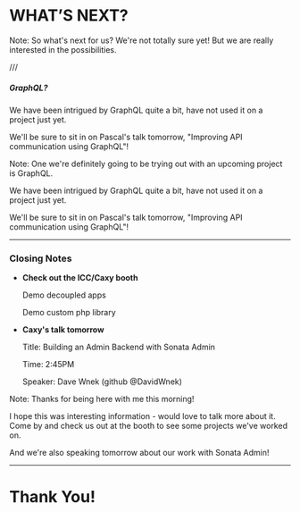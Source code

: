 # WHAT’S NEXT?

Note:
So what's next for us? We're not totally sure yet! But we are really interested in the possibilities.

///

##### GraphQL?

We have been intrigued by GraphQL quite a bit, have not used it on a project just yet.

We'll be sure to sit in on Pascal's talk tomorrow, "Improving API communication using GraphQL"!

Note:
One we're definitely going to be trying out with an upcoming project is GraphQL.

We have been intrigued by GraphQL quite a bit, have not used it on a project just yet.

We'll be sure to sit in on Pascal's talk tomorrow, "Improving API communication using GraphQL"!

---

### Closing Notes

- **Check out the ICC/Caxy booth**
    
    Demo decoupled apps
    
    Demo custom php library

- **Caxy's talk tomorrow**

    Title: Building an Admin Backend with Sonata Admin
    
    Time: 2:45PM
    
    Speaker: Dave Wnek (github @DavidWnek)

Note:
Thanks for being here with me this morning!

I hope this was interesting information - would love to talk more about it. Come by and check us out at the booth to see some projects we've worked on.

And we're also speaking tomorrow about our work with Sonata Admin!

---

# Thank You!
